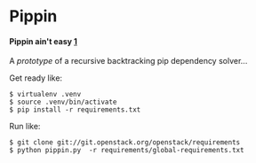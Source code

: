 # Pippin

#### Pippin ain't easy [1]

A *prototype* of a recursive backtracking pip dependency solver...

Get ready like:

```
$ virtualenv .venv
$ source .venv/bin/activate
$ pip install -r requirements.txt
```

Run like:

```
$ git clone git://git.openstack.org/openstack/requirements
$ python pippin.py  -r requirements/global-requirements.txt
```

[1]: http://www.customink.com/designs/stackpip/qvh0-0015-grtw/
